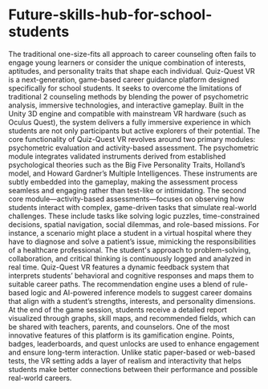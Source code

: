 # Future-skills-hub-for-school-students
The traditional one-size-fits all approach to career counseling often fails to engage young learners or consider the  unique combination of interests, aptitudes, and personality traits that shape each  individual.
Quiz-Quest VR is a next-generation, game-based career guidance platform designed 
specifically for school students. It seeks to overcome the limitations of traditional 
2
counseling methods by blending the power of psychometric analysis, immersive 
technologies, and interactive gameplay. Built in the Unity 3D engine and compatible 
with mainstream VR hardware (such as Oculus Quest), the system delivers a fully 
immersive experience in which students are not only participants but active explorers 
of their potential.
The core functionality of Quiz-Quest VR revolves around two primary modules: 
psychometric evaluation and activity-based assessment. The psychometric module 
integrates validated instruments derived from established psychological theories 
such as the Big Five Personality Traits, Holland’s model, and Howard Gardner’s 
Multiple Intelligences. These instruments are subtly embedded into the gameplay, 
making the assessment process seamless and engaging rather than test-like or 
intimidating.
The second core module—activity-based assessments—focuses on observing how 
students interact with complex, game-driven tasks that simulate real-world 
challenges. These include tasks like solving logic puzzles, time-constrained 
decisions, spatial navigation, social dilemmas, and role-based missions. For instance, 
a scenario might place a student in a virtual hospital where they have to diagnose and 
solve a patient’s issue, mimicking the responsibilities of a healthcare professional. 
The student's approach to problem-solving, collaboration, and critical thinking is 
continuously logged and analyzed in real time.
Quiz-Quest VR features a dynamic feedback system that interprets students’ 
behavioral and cognitive responses and maps them to suitable career paths. The 
recommendation engine uses a blend of rule-based logic and AI-powered inference 
models to suggest career domains that align with a student’s strengths, interests, and 
personality dimensions. At the end of the game session, students receive a detailed 
report visualized through graphs, skill maps, and recommended fields, which can be 
shared with teachers, parents, and counselors.
One of the most innovative features of this platform is its gamification engine. 
Points, badges, leaderboards, and quest unlocks are used to enhance engagement and 
ensure long-term interaction. Unlike static paper-based or web-based tests, the VR 
setting adds a layer of realism and interactivity that helps students make better 
connections between their performance and possible real-world careers.

